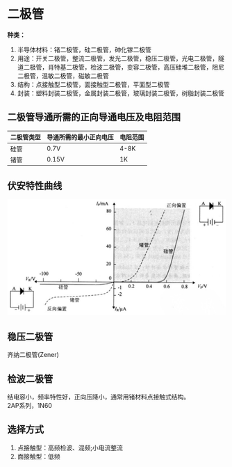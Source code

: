 # 二极管
**种类：**
1. 半导体材料：锗二极管，硅二极管，砷化镓二极管
2. 用途：开关二极管，整流二极管，发光二极管，稳压二极管，光电二极管，隧道二极管，肖特基二极管，检波二极管，变容二极管，高压硅堆二极管，阻尼二极管，温敏二极管，磁敏二极管
3. 结构：点接触型二极管，面接触型二极管，平面型二极管
4. 封装：塑料封装二极管，金属封装二极管，玻璃封装二极管，树脂封装二极管

## 二极管导通所需的正向导通电压及电阻范围
| 二极管类型 | 导通所需的最小正向电压 | 电阻范围 |
|------------|------------------------|----------|
| 硅管       | 0.7V                   | 4-8K     |
| 锗管       | 0.15V                  | 1K       |

## 伏安特性曲线

![](../../Image/a/a.png)

## 稳压二极管
齐纳二极管(Zener)

## 检波二极管
结电容小，频率特性好，正向压降小，通常用锗材料点接触式结构。  
2AP系列，1N60

## 选择方式
1. 点接触型：高频检波、混频;小电流整流
2. 面接触型：低频
